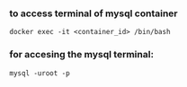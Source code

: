 ### to access terminal of mysql container

```shell
docker exec -it <container_id> /bin/bash
```

### for accesing the mysql terminal:

```shell
mysql -uroot -p
```
